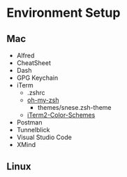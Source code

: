 # Environment Setup

## Mac

- Alfred
- CheatSheet
- Dash
- GPG Keychain
- iTerm
  - .zshrc
  - [oh-my-zsh](https://github.com/robbyrussell/oh-my-zsh)
    - themes/snese.zsh-theme
  - [iTerm2-Color-Schemes](https://github.com/mbadolato/iTerm2-Color-Schemes)
- Postman
- Tunnelblick
- Visual Studio Code
- XMind

## Linux
